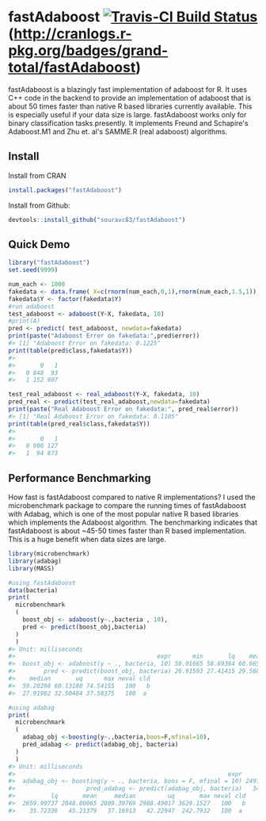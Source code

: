 

<!-- README.md is generated from README.Rmd. Please edit that file -->



# fastAdaboost [![Travis-CI Build Status](https://travis-ci.org/souravc83/fastAdaboost.svg?branch=master)](https://travis-ci.org/souravc83/fastAdaboost)(http://cranlogs.r-pkg.org/badges/grand-total/fastAdaboost) 
fastAdaboost is a blazingly fast implementation of adaboost for R. It uses C++ code in the backend to provide an implementation of adaboost that is about 50 times faster than native R based libraries currently available. This is especially useful if your data size is large. fastAdaboost works only 
for binary classification tasks presently. It implements Freund and Schapire's Adaboost.M1 and 
Zhu et. al's SAMME.R (real adaboost) algorithms.

## Install
Install from CRAN
```r
install.packages("fastAdaboost")
```

Install from Github:
```r
devtools::install_github("souravc83/fastAdaboost")
```

## Quick Demo

```r
library("fastAdaboost")
set.seed(9999)

num_each <- 1000
fakedata <- data.frame( X=c(rnorm(num_each,0,1),rnorm(num_each,1.5,1)), Y=c(rep(0,num_each),rep(1,num_each) ) )
fakedata$Y <- factor(fakedata$Y)
#run adaboost
test_adaboost <- adaboost(Y~X, fakedata, 10)
#print(A)
pred <- predict( test_adaboost, newdata=fakedata)
print(paste("Adaboost Error on fakedata:",pred$error))
#> [1] "Adaboost Error on fakedata: 0.1225"
print(table(pred$class,fakedata$Y))
#>    
#>       0   1
#>   0 848  93
#>   1 152 907

test_real_adaboost <- real_adaboost(Y~X, fakedata, 10)
pred_real <- predict(test_real_adaboost,newdata=fakedata)
print(paste("Real Adaboost Error on fakedata:", pred_real$error))
#> [1] "Real Adaboost Error on fakedata: 0.1105"
print(table(pred_real$class,fakedata$Y))
#>    
#>       0   1
#>   0 906 127
#>   1  94 873
```

## Performance Benchmarking
How fast is fastAdaboost compared to native R implementations? I used the microbenchmark package to 
compare the running times of fastAdaboost with Adabag, which is one of the most popular native 
R based libraries which implements the Adaboost algorithm.
The benchmarking indicates that fastAdaboost is about ~45-50 times faster than
R based implementation. This is a huge benefit when data sizes are large.
```r
library(microbenchmark)
library(adabag)
library(MASS)

#using fastAdaboost
data(bacteria)
print(
  microbenchmark
  ( 
    boost_obj <- adaboost(y~.,bacteria , 10),
    pred <- predict(boost_obj,bacteria) 
  )
  )
#> Unit: milliseconds
#>                                        expr      min       lq    mean
#>  boost_obj <- adaboost(y ~ ., bacteria, 10) 58.01665 58.69384 60.6658
#>        pred <- predict(boost_obj, bacteria) 26.91593 27.41415 29.5689
#>    median       uq      max neval cld
#>  59.20298 60.13180 74.54155   100   b
#>  27.91902 32.50484 37.58375   100  a

#using adabag
print(
  microbenchmark
  ( 
    adabag_obj <-boosting(y~.,bacteria,boos=F,mfinal=10),
    pred_adabag <- predict(adabag_obj, bacteria)
  )
  )
#> Unit: milliseconds
#>                                                            expr        min
#>  adabag_obj <- boosting(y ~ ., bacteria, boos = F, mfinal = 10) 2497.55208
#>                    pred_adabag <- predict(adabag_obj, bacteria)   34.50564
#>          lq       mean     median         uq       max neval cld
#>  2659.99737 2848.80065 2809.39769 2988.49017 3629.1527   100   b
#>    35.72336   45.21379   37.16913   42.22947  242.7932   100  a
```
